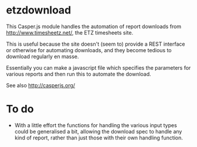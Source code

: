 # etzdownload

This Casper.js module handles the automation of report downloads from http://www.timesheetz.net/, the ETZ timesheets site.

This is useful because the site doesn't (seem to) provide a REST interface or otherwise for automating downloads, and they become tedious to download regularly en masse.

Essentially you can make a javascript file which specifies the parameters for various reports and then run this to automate the download.

See also http://casperjs.org/

To do
=====

* With a little effort the functions for handling the various input types could be generalised a bit, allowing the download spec to handle any kind of report, rather than just those with their own handling function.
